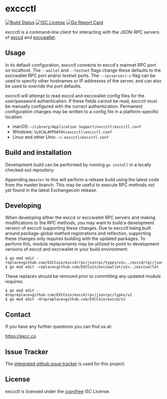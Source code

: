 exccctl
======

[![Build Status](https://github.com/EXCCoin/exccctl/workflows/Build%20and%20Test/badge.svg)](https://github.com/EXCCoin/exccctl/actions)
[![ISC License](https://img.shields.io/badge/license-ISC-blue.svg)](http://copyfree.org)
[![Go Report Card](https://goreportcard.com/badge/github.com/EXCCoin/exccctl)](https://goreportcard.com/report/github.com/EXCCoin/exccctl)

exccctl is a command-line client for interacting with the JSON-RPC servers of
[exccd](https://github.com/EXCCoin/exccd) and
[exccwallet](https://github.com/EXCCoin/exccwallet).

## Usage

In its default configuration, exccctl connects to exccd's mainnet RPC port on
localhost.  The `--wallet` and `--testnet` flags change these defaults to the
exccwallet RPC port and/or testnet ports.  The `--rpcserver/-s` flag can be used
to specify other hostnames or IP addresses of the server, and can also be used
to override the port defaults.

exccctl will attempt to read exccd and exccwallet config files for the
user/password authentication.  If these fields cannot be read, exccctl must be
manually configured with the correct authentication.  Permanent configuration
changes may be written to a config file in a platform-specific location:

* macOS: `~/Library/Application Support/exccctl/exccctl.conf`
* Windows: `%LOCALAPPDATA%\exccctl\exccctl.conf`
* Linux and other Unix: `~/.exccctl/exccctl.conf`

## Build and installation

Development build can be performed by running `go install` in a
locally checked-out repository.

Appending `@master` to this will perform a release build using the latest code
from the master branch.  This may be useful to execute RPC methods not yet found
in the latest Exchangecoin release.

## Developing

When developing either the exccd or exccwallet RPC servers and making
modifications to the RPC methods, you may want to build a development version of
exccctl supporting these changes.  Due to exccctl being built around
package-global method registrations and reflection, supporting these changes
only requires building with the updated packages.  To perform this, module
replacements may be utilized to point to development versions of exccd and
exccwallet in your build environment:

```
$ go mod edit -replace=github.com/EXCCoin/exccd/rpc/jsonrpc/types/v2=../exccd/rpc/jsonrpc/types
$ go mod edit -replace=github.com/EXCCoin/exccwallet/v2=../exccwallet
```

These replaces should be removed prior to committing any updated module
requires:

```
$ go mod edit -dropreplace=github.com/EXCCoin/exccd/rpc/jsonrpc/types/v2
$ go mod edit -dropreplace=github.com/EXCCoin/exccd/v2
```

## Contact

If you have any further questions you can find us at:

https://excc.co

## Issue Tracker

The [integrated github issue tracker](https://github.com/EXCCoin/exccctl/issues)
is used for this project.

## License

exccctl is licensed under the [copyfree](http://copyfree.org) ISC License.
